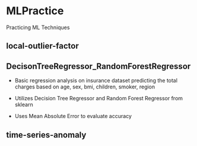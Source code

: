 # MLPractice
Practicing ML Techniques
## local-outlier-factor

## DecisonTreeRegressor_RandomForestRegressor

- Basic regression analysis on insurance dataset predicting the total charges based on age, sex, bmi, children, smoker, region

- Utilizes Decision Tree Regressor and Random Forest Regressor from sklearn

- Uses Mean Absolute Error to evaluate accuracy

## time-series-anomaly